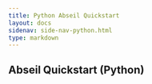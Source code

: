 ```yaml
---
title: Python Abseil Quickstart
layout: docs
sidenav: side-nav-python.html
type: markdown
---
```


## Abseil Quickstart (Python)